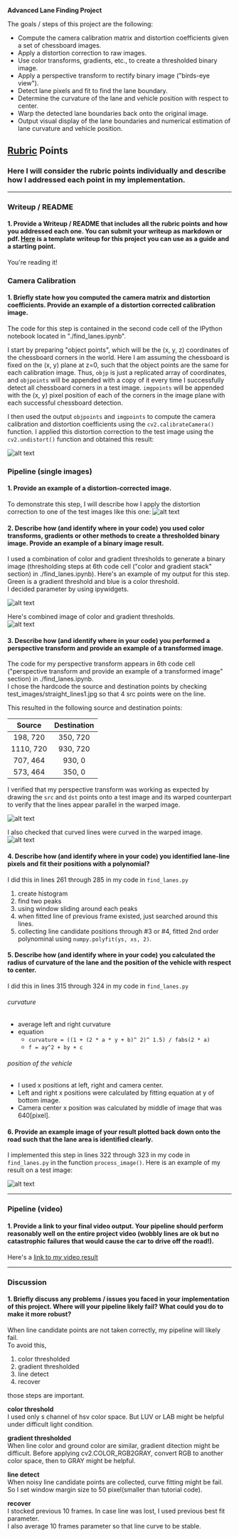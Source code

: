 **Advanced Lane Finding Project**

The goals / steps of this project are the following:

* Compute the camera calibration matrix and distortion coefficients given a set of chessboard images.
* Apply a distortion correction to raw images.
* Use color transforms, gradients, etc., to create a thresholded binary image.
* Apply a perspective transform to rectify binary image ("birds-eye view").
* Detect lane pixels and fit to find the lane boundary.
* Determine the curvature of the lane and vehicle position with respect to center.
* Warp the detected lane boundaries back onto the original image.
* Output visual display of the lane boundaries and numerical estimation of lane curvature and vehicle position.

[//]: # (Image References)

[image1]: ./writeup_image/calib_image.png "calib_image"
[image2]: ./writeup_image/undistort_testimage.png "undistort_testimage"
<!-- [image2]: ./test_images/test1.jpg "Road Transformed" -->
[image3_1]: ./writeup_image/image_stack.png "image_stack"
[image3_2]: ./writeup_image/combine_threshold.png "combine_threshold"
<!-- [image3]: ./examples/binary_combo_example.jpg "Binary Example" -->
[image4]: ./writeup_image/warpimage.png "Warp Example"
[image4_2]: ./writeup_image/warped2.png "Warp Example"
<!-- [image5]: ./examples/color_fit_lines.jpg "Fit Visual" -->
[image6]: ./writeup_image/finaloutput.png "Output"
[video1]: ./project_video.mp4 "Video"

## [Rubric](https://review.udacity.com/#!/rubrics/571/view) Points

### Here I will consider the rubric points individually and describe how I addressed each point in my implementation.  

---

### Writeup / README

#### 1. Provide a Writeup / README that includes all the rubric points and how you addressed each one.  You can submit your writeup as markdown or pdf.  [Here](https://github.com/udacity/CarND-Advanced-Lane-Lines/blob/master/writeup_template.md) is a template writeup for this project you can use as a guide and a starting point.  

You're reading it!

### Camera Calibration

#### 1. Briefly state how you computed the camera matrix and distortion coefficients. Provide an example of a distortion corrected calibration image.

The code for this step is contained in the second code cell of the IPython notebook located in "./find_lanes.ipynb".  

I start by preparing "object points", which will be the (x, y, z) coordinates of the chessboard corners in the world. Here I am assuming the chessboard is fixed on the (x, y) plane at z=0, such that the object points are the same for each calibration image.  Thus, `objp` is just a replicated array of coordinates, and `objpoints` will be appended with a copy of it every time I successfully detect all chessboard corners in a test image.  `imgpoints` will be appended with the (x, y) pixel position of each of the corners in the image plane with each successful chessboard detection.  

I then used the output `objpoints` and `imgpoints` to compute the camera calibration and distortion coefficients using the `cv2.calibrateCamera()` function.  I applied this distortion correction to the test image using the `cv2.undistort()` function and obtained this result:

![alt text][image1]

### Pipeline (single images)

#### 1. Provide an example of a distortion-corrected image.

To demonstrate this step, I will describe how I apply the distortion correction to one of the test images like this one:
![alt text][image2]

#### 2. Describe how (and identify where in your code) you used color transforms, gradients or other methods to create a thresholded binary image.  Provide an example of a binary image result.

I used a combination of color and gradient thresholds to generate a binary image (thresholding steps at 6th code cell ("color and gradient stack" section) in ./find_lanes.ipynb).  Here's an example of my output for this step. Green is a gradient threshold and blue is a color threshold.  
I decided parameter by using ipywidgets.  

![alt text][image3_1]

Here's combined image of color and gradient thresholds.  
![alt text][image3_2]

#### 3. Describe how (and identify where in your code) you performed a perspective transform and provide an example of a transformed image.

The code for my perspective transform appears in 6th code cell ("perspective transform and provide an example of a transformed image" section) in ./find_lanes.ipynb.  
I chose the hardcode the source and destination points by checking test_images/straight_lines1.jpg so that 4 src points were on the line.  


This resulted in the following source and destination points:

| Source        | Destination   |
|:-------------:|:-------------:|
| 198, 720      | 350, 720      |
| 1110, 720     | 930, 720      |
| 707, 464      | 930, 0        |
| 573, 464      | 350, 0        |

I verified that my perspective transform was working as expected by drawing the `src` and `dst` points onto a test image and its warped counterpart to verify that the lines appear parallel in the warped image.

![alt text][image4]

I also checked that curved lines were curved in the warped image.  
![alt text][image4_2]

#### 4. Describe how (and identify where in your code) you identified lane-line pixels and fit their positions with a polynomial?

I did this in lines 261 through 285 in my code in `find_lanes.py`

1. create histogram
2. find two peaks
3. using window sliding around each peaks
4. when fitted line of previous frame existed, just searched around this lines.
5. collecting line candidate positions through #3 or #4, fitted 2nd order polynominal using `numpy.polyfit(ys, xs, 2)`.


#### 5. Describe how (and identify where in your code) you calculated the radius of curvature of the lane and the position of the vehicle with respect to center.

I did this in lines 315 through 324 in my code in `find_lanes.py`
###### curvature
- average left and right curvature
- equation
    - `curvature = ((1 + (2 * a * y + b)^ 2)^ 1.5) / fabs(2 * a)`
    - `f = ay^2 + by + c`

###### position of the vehicle
- I used x positions at left, right and camera center.
- Left and right x positions were calculated by fitting equation at y of bottom image.
- Camera center x position was calculated by middle of image that was 640[pixel].



#### 6. Provide an example image of your result plotted back down onto the road such that the lane area is identified clearly.

I implemented this step in lines 322 through 323 in my code in `find_lanes.py` in the function `process_image()`.  Here is an example of my result on a test image:

![alt text][image6]

---

### Pipeline (video)

#### 1. Provide a link to your final video output.  Your pipeline should perform reasonably well on the entire project video (wobbly lines are ok but no catastrophic failures that would cause the car to drive off the road!).

Here's a [link to my video result](./project_video_output.mp4)

---

### Discussion

#### 1. Briefly discuss any problems / issues you faced in your implementation of this project.  Where will your pipeline likely fail?  What could you do to make it more robust?

When line candidate points are not taken correctly, my pipeline will likely fail.  
To avoid this,
1. color thresholded
2. gradient thresholded
3. line detect
4. recover

those steps are important.

**color threshold**  
I used only s channel of hsv color space. But LUV or LAB might be helpful under difficult light condition.  

**gradient thresholded**  
When line color and ground color are similar, gradient ditection might be difficult.  Before applying cv2.COLOR_RGB2GRAY, convert RGB to another color space, then to GRAY might be helpful.

**line detect**  
When noisy line candidate points are collected, curve fitting might be fail. So I set window margin size to 50 pixel(smaller than tutorial code).

**recover**  
I stocked previous 10 frames. In case line was lost, I used previous best fit parameter.  
I also average 10 frames parameter so that line curve to be stable.  
